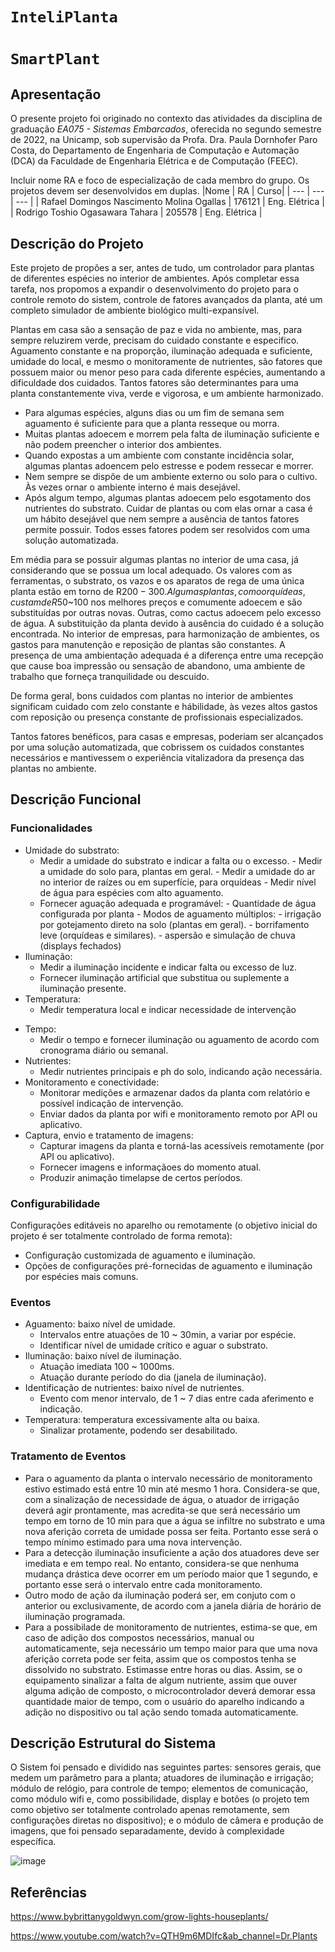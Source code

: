 # `InteliPlanta`

# `SmartPlant`

## Apresentação

O presente projeto foi originado no contexto das atividades da disciplina de graduação _EA075 - Sistemas Embarcados_,
oferecida no segundo semestre de 2022, na Unicamp, sob supervisão da Profa. Dra. Paula Dornhofer Paro Costa, do Departamento de Engenharia de Computação e Automação (DCA) da Faculdade de Engenharia Elétrica e de Computação (FEEC).

Incluir nome RA e foco de especialização de cada membro do grupo. Os projetos devem ser desenvolvidos em duplas.
|Nome | RA | Curso|
| --- | --- | --- |
| Rafael Domingos Nascimento Molina Ogallas | 176121 | Eng. Elétrica |
| Rodrigo Toshio Ogasawara Tahara | 205578 | Eng. Elétrica |

## Descrição do Projeto
Este projeto de propões a ser, antes de tudo, um controlador para plantas de diferentes espécies no interior de ambientes. Após completar essa tarefa, nos propomos a expandir o desenvolvimento do projeto para o controle remoto do sistem, controle de fatores avançados da planta, até um completo simulador de ambiente biológico multi-expansível.

Plantas em casa são a sensação de paz e vida no ambiente, mas, para sempre reluzirem verde, precisam do cuidado constante e especifico. Aguamento constante e na proporção, iluminação adequada e suficiente, umidade do local, e mesmo o monitoramente de nutrientes, são fatores que possuem maior ou menor peso para cada diferente espécies, aumentando a dificuldade dos cuidados.
Tantos fatores são determinantes para uma planta constantemente viva, verde e vigorosa, e um ambiente harmonizado.

- Para algumas espécies, alguns dias ou um fim de semana sem aguamento é suficiente para que a planta resseque ou morra.
- Muitas plantas adoecem e morrem pela falta de iluminação suficiente e não podem preencher o interior dos ambientes.
- Quando expostas a um ambiente com constante incidência solar, algumas plantas adoencem pelo estresse e podem ressecar e morrer.
- Nem sempre se dispõe de um ambiente externo ou solo para o cultivo. Às vezes ornar o ambiente interno é mais desejável.
- Após algum tempo, algumas plantas adoecem pelo esgotamento dos nutrientes do substrato.
  Cuidar de plantas ou com elas ornar a casa é um hábito desejável que nem sempre a ausência de tantos fatores permite possuir.
  Todos esses fatores podem ser resolvidos com uma solução automatizada.

Em média para se possuir algumas plantas no interior de uma casa, já considerando que se possua um local adequado. Os valores com as ferramentas, o substrato, os vazos e os aparatos de rega de uma única planta estão em torno de R$200 - 300.
Algumas plantas, como orquídeas, custam de R$50~100 nos melhores preços e comumente adoecem e são substituídas por outras novas. Outras, como cactus adoecem pelo excesso de água. A substituição da planta devido à ausência do cuidado é a solução encontrada.
No interior de empresas, para harmonização de ambientes, os gastos para manutenção e reposição de plantas são constantes. A presença de uma ambientação adequada é a diferença entre uma recepção que cause boa impressão ou sensação de abandono, uma ambiente de trabalho que forneça tranquilidade ou descuido.

De forma geral, bons cuidados com plantas no interior de ambientes significam cuidado com zelo constante e hábilidade, às vezes altos gastos com reposição ou presença constante de profissionais especializados.

Tantos fatores benéficos, para casas e empresas, poderiam ser alcançados por uma solução automatizada, que cobrissem os cuidados constantes necessários e mantivessem o experiência vitalizadora da presença das plantas no ambiente.

## Descrição Funcional

### Funcionalidades
- Umidade do substrato:
   - Medir a umidade do substrato e indicar a falta ou o excesso.
         - Medir a umidade do solo para, plantas em geral.
         - Medir a umidade do ar no interior de raízes ou em superfície, para orquídeas
         - Medir nível de água para espécies com alto aguamento.
   - Fornecer aguação adequada e programável:
         - Quantidade de água configurada por planta
         - Modos de aguamento múltiplos:
            - irrigação por gotejamento direto na solo (plantas em geral).
            - borrifamento leve (orquídeas e similares).
            - aspersão e simulação de chuva (displays fechados)
- Iluminação:
   - Medir a iluminação incidente e indicar falta ou excesso de luz.
   - Fornecer iluminação artificial que substitua ou suplemente a iluminação presente.
- Temperatura:
   - Medir temperatura local e indicar necessidade de intervenção
<!--    - Fornecer aquecimento possível. -->
- Tempo:
   - Medir o tempo e fornecer iluminação ou aguamento de acordo com cronograma diário ou semanal.
- Nutrientes:
   - Medir nutrientes principais e ph do solo, indicando ação necessária.
- Monitoramento e conectividade:
   - Monitorar medições e armazenar dados da planta com relatório e possível indicação de intervenção.
   - Enviar dados da planta por wifi e monitoramento remoto por API ou aplicativo.
- Captura, envio e tratamento de imagens:
   - Capturar imagens da planta e torná-las acessíveis remotamente (por API ou aplicativo).
   - Fornecer imagens e informaçãoes do momento atual.
   - Produzir animação timelapse de certos períodos.
     <!-- - Possível avaliação da saúde da planta por tratamento de imagem. -->
     <!-- - Possível identificação automática de espécie. -->

### Configurabilidade
Configurações editáveis no aparelho ou remotamente (o objetivo inicial do projeto é ser totalmente controlado de forma remota):
- Configuração customizada de aguamento e iluminação.
- Opções de configurações pré-fornecidas de aguamento e iluminação por espécies mais comuns.

### Eventos
- Aguamento: baixo nível de umidade.
  - Intervalos entre atuações de 10 ~ 30min, a variar por espécie.
  - Identificar nível de umidade crítico e aguar o substrato.
- Iluminação: baixo nível de iluminação.
  - Atuação imediata 100 ~ 1000ms.
  - Atuação durante período do dia (janela de iluminação).
- Identificação de nutrientes: baixo nível de nutrientes.
  - Evento com menor intervalo, de 1 ~ 7 dias entre cada aferimento e indicação.
- Temperatura: temperatura excessivamente alta ou baixa.
  - Sinalizar protamente, podendo ser desabilitado.

### Tratamento de Eventos
- Para o aguamento da planta o intervalo necessário de monitoramento estivo estimado está entre 10 min até mesmo 1 hora. Considera-se que, com a sinalização de necessidade de água, o atuador de irrigação deverá agir prontamente, mas acredita-se que será necessário um tempo em torno de 10 min para que a água se infiltre no substrato e uma nova aferição correta de umidade possa ser feita. Portanto esse será o tempo mínimo estimado para uma nova intervenção.
- Para a detecção iluminação insuficiente a ação dos atuadores deve ser imediata e em tempo real. No entanto, considera-se que nenhuma mudança drástica deve ocorrer em um período maior que 1 segundo, e portanto esse será o intervalo entre cada monitoramento.
- Outro modo de ação da iluminação poderá ser, em conjuto com o anterior ou exclusivamente, de acordo com a janela diária de horário de iluminação programada.
- Para a possibilade de monitoramento de nutrientes, estima-se que, em caso de adição dos compostos necessários, manual ou automaticamente, seja necessário um tempo maior para que uma nova aferição correta pode ser feita, assim que os compostos tenha se dissolvido no substrato. Estimasse entre horas ou dias. Assim, se o equipamento sinalizar a falta de algum nutriente, assim que ouver alguma adição de composto, o microcontrolador deverá demorar essa quantidade maior de tempo, com o usuário do aparelho indicando a adição no dispositivo ou tal ação sendo tomada automaticamente.

## Descrição Estrutural do Sistema
O Sistem foi pensado e dividido nas seguintes partes: sensores gerais, que medem um parâmetro para a planta; atuadores de iluminação e irrigação; módulo de relógio, para controle de tempo; elementos de comunicação, como módulo wifi e, como possibilidade, display e botões (o projeto tem como objetivo ser totalmente controlado apenas remotamente, sem configurações diretas no dispositivo); e o módulo de câmera e produção de imagens, que foi pensado separadamente, devido à complexidade específica.

![image](https://drive.google.com/file/d/1snFjC7HWc4AtHhKjwESGPSURNZZuK8Be/view)

## Referências
https://www.bybrittanygoldwyn.com/grow-lights-houseplants/

https://www.youtube.com/watch?v=QTH9m6MDIfc&ab_channel=Dr.Plants
